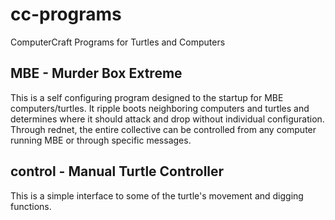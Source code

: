 cc-programs
===========

ComputerCraft Programs for Turtles and Computers

MBE - Murder Box Extreme
------------------------

This is a self configuring program designed to the startup for MBE computers/turtles.
It ripple boots neighboring computers and turtles and determines where it should attack and drop without individual configuration.
Through rednet, the entire collective can be controlled from any computer running MBE or through specific messages.

control - Manual Turtle Controller
----------------------------------

This is a simple interface to some of the turtle's movement and digging functions. 